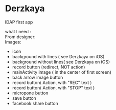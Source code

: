 # Derzkaya
IDAP first app

what I need : <br>
From designer: <br>
Images: <br>
<ul>
<li>icon</li>
<li>background with lines ( see Derzkaya on iOS)</li>
<li>background without lines( see Derzkaya on iOS)</li>
<li>record button (redirect, NOT action)</li>
<li>mainActivity image ( in the center of first screen) </li>
<li>back arrow image button</li>
<li>record button( Action, with "REC" text )</li>
<li>record button( Action, with "STOP" text )</li>
<li>micropone button</li>
<li>save button</li>
<li>facebook share button</li>
</ul>
